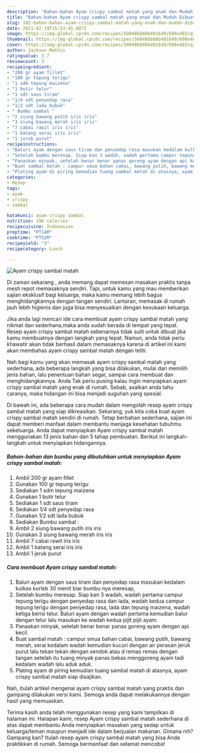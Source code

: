 ```yaml
---
description: "Bahan-bahan Ayam crispy sambal matah yang enak dan Mudah Dibuat"
title: "Bahan-bahan Ayam crispy sambal matah yang enak dan Mudah Dibuat"
slug: 182-bahan-bahan-ayam-crispy-sambal-matah-yang-enak-dan-mudah-dibuat
date: 2021-02-19T15:53:45.687Z
image: https://img-global.cpcdn.com/recipes/50848bb08b401649/680x482cq70/ayam-crispy-sambal-matah-foto-resep-utama.jpg
thumbnail: https://img-global.cpcdn.com/recipes/50848bb08b401649/680x482cq70/ayam-crispy-sambal-matah-foto-resep-utama.jpg
cover: https://img-global.cpcdn.com/recipes/50848bb08b401649/680x482cq70/ayam-crispy-sambal-matah-foto-resep-utama.jpg
author: Jackson Mathis
ratingvalue: 3.7
reviewcount: 3
recipeingredient:
- "200 gr ayam fillet"
- "100 gr tepung terigu"
- "1 sdm tepung maizena"
- "1 butir telur"
- "1 sdt saus tiram"
- "1/4 sdt penyedap rasa"
- "1/2 sdt lada bubuk"
- " Bumbu sambal "
- "2 siung bawang putih iris iris"
- "3 siung bawang merah iris iris"
- "7 cabai rawit iris iris"
- "1 batang serai iris iris"
- "1 jeruk purut"
recipeinstructions:
- "Baluri ayam dengan saus tiram dan penyedap rasa masukan kedalam kulkas kurleb 30 menit biar bumbu nya meresap,"
- "Setelah bumbu meresap. Siap kan 3 wadah, wadah pertama campur tepung terigu dengan penyedap rasa dan lada, wadah kedua campur tepung terigu dengan penyedap rasa, lada dan tepung maizena, wadah ketiga berisi telur. Baluri ayam dengan wadah pertama kemudian balur dengan telur lalu masukan ke wadah kedua pijit pijit ayam."
- "Panaskan minyak, setelah benar benar panas goreng ayam dengan api kecil."
- "Buat sambal matah : campur smua bahan cabai, bawang putih, bawang merah, serai kedalam wadah kemudian kucuri dengan air perasan jeruk purut lalu tekan tekan dengan sendok atau d remas remas dengan tangan setelah itu tuang minyak panas bekas menggoreng ayam tadi kedalam wadah lalu aduk aduk."
- "Plating ayam di piring kemudian tuang sambal matah di atasnya, ayam crispy sambal matah siap disajikan."
categories:
- Resep
tags:
- ayam
- crispy
- sambal

katakunci: ayam crispy sambal 
nutrition: 196 calories
recipecuisine: Indonesian
preptime: "PT14M"
cooktime: "PT52M"
recipeyield: "3"
recipecategory: Lunch

---
```



![Ayam crispy sambal matah](https://img-global.cpcdn.com/recipes/50848bb08b401649/680x482cq70/ayam-crispy-sambal-matah-foto-resep-utama.jpg)

Di zaman  sekarang , anda memang dapat memesan masakan praktis tanpa mesti repot memasaknya sendiri. Tapi, untuk kamu yang mau memberikan sajian eksklusif bagi keluarga, maka kamu memang lebih bagus menghidangkannya dengan tangan sendiri. Lantaran, memasak di rumah jauh lebih higienis dan juga bisa menyesuaikan dengan kesukaan keluarga.

Jika anda lagi mencari ide cara membuat ayam crispy sambal matah yang nikmat dan sederhana,maka anda sudah berada di tempat yang tepat. Resep ayam crispy sambal matah  sebenarnya tidak sulit untuk dibuat jika kamu membuatnya dengan langkah yang tepat. Namun, anda tidak perlu khawatir akan tidak berhasil dalam memasaknya 
karena di artikel ini kami akan membahas ayam crispy sambal matah dengan teliti.  



Nah bagi kamu yang akan memasak ayam crispy sambal matah yang sederhana, ada beberapa langkah yang bisa dilakukan, mulai dari memilih jenis bahan, lalu penentuan bahan segar, sampai cara membuat dan menghidangkannya. Anda Tak perlu pusing kalau ingin menyiapkan ayam crispy sambal matah yang enak di rumah. Sebab, asalkan anda  tahu caranya, maka hidangan ini bisa menjadi suguhan yang spesial.

Di bawah ini, ada beberapa cara mudah dalam mengolah resep ayam crispy sambal matah yang siap dikreasikan. Sekarang, yuk kita coba buat ayam crispy sambal matah sendiri di rumah. Tetap berbahan sederhana, sajian ini dapat memberi manfaat dalam membantu menjaga kesehatan tubuhmu sekeluarga. Anda dapat menyiapkan Ayam crispy sambal matah menggunakan 13 jenis bahan dan 5 tahap pembuatan. Berikut ini langkah-langkah untuk menyiapkan hidangannya.

<!--inarticleads1-->

##### Bahan-bahan dan bumbu yang dibutuhkan untuk menyiapkan Ayam crispy sambal matah:

1. Ambil 200 gr ayam fillet
1. Gunakan 100 gr tepung terigu
1. Sediakan 1 sdm tepung maizena
1. Gunakan 1 butir telur
1. Sediakan 1 sdt saus tiram
1. Sediakan 1/4 sdt penyedap rasa
1. Gunakan 1/2 sdt lada bubuk
1. Sediakan  Bumbu sambal :
1. Ambil 2 siung bawang putih iris iris
1. Gunakan 3 siung bawang merah iris iris
1. Ambil 7 cabai rawit iris iris
1. Ambil 1 batang serai iris iris
1. Ambil 1 jeruk purut




<!--inarticleads2-->

##### Cara membuat Ayam crispy sambal matah:

1. Baluri ayam dengan saus tiram dan penyedap rasa masukan kedalam kulkas kurleb 30 menit biar bumbu nya meresap,
1. Setelah bumbu meresap. Siap kan 3 wadah, wadah pertama campur tepung terigu dengan penyedap rasa dan lada, wadah kedua campur tepung terigu dengan penyedap rasa, lada dan tepung maizena, wadah ketiga berisi telur. Baluri ayam dengan wadah pertama kemudian balur dengan telur lalu masukan ke wadah kedua pijit pijit ayam.
1. Panaskan minyak, setelah benar benar panas goreng ayam dengan api kecil.
1. Buat sambal matah : campur smua bahan cabai, bawang putih, bawang merah, serai kedalam wadah kemudian kucuri dengan air perasan jeruk purut lalu tekan tekan dengan sendok atau d remas remas dengan tangan setelah itu tuang minyak panas bekas menggoreng ayam tadi kedalam wadah lalu aduk aduk.
1. Plating ayam di piring kemudian tuang sambal matah di atasnya, ayam crispy sambal matah siap disajikan.




Nah, itulah artikel mengenai  ayam crispy sambal matah  yang praktis dan gampang dilakukan versi kami. Semoga anda dapat melakukannya dengan hasil yang memuaskan. 

Terima kasih anda telah menggunakan resep yang kami tampilkan di halaman ini. Harapan kami, resep  Ayam crispy sambal matah sederhana di atas dapat membantu Anda menyiapkan masakan yang sedap untuk keluarga/teman maupun menjadi ide dalam berjualan makanan. Gimana nih? Gampang kan? Itulah resep ayam crispy sambal matah yang bisa Anda praktikkan di rumah. Semoga bermanfaat dan selamat mencoba!

